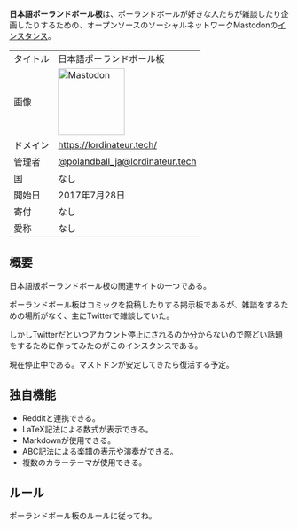 <div>

**日本語ポーランドボール板**は、ポーランドボールが好きな人たちが雑談したり企画したりするための、オープンソースのソーシャルネットワークMastodonの[インスタンス](/%E3%82%A4%E3%83%B3%E3%82%B9%E3%82%BF%E3%83%B3%E3%82%B9 "インスタンス")。

|          |                                                                                                                                                                                                                                                                                                        |
|----------|--------------------------------------------------------------------------------------------------------------------------------------------------------------------------------------------------------------------------------------------------------------------------------------------------------|
| タイトル | 日本語ポーランドボール板                                                                                                                                                                                                                                                                               |
| 画像     | [<img src="/images/thumb/0/00/Mastodon_logo.png/120px-Mastodon_logo.png" srcset="/images/thumb/0/00/Mastodon_logo.png/180px-Mastodon_logo.png 1.5x, /images/0/00/Mastodon_logo.png 2x" width="120" height="120" alt="Mastodon" />](/%E3%83%95%E3%82%A1%E3%82%A4%E3%83%AB:Mastodon_logo.png "Mastodon") |
| ドメイン | <a href="https://lordinateur.tech/" rel="nofollow">https://lordinateur.tech/</a>                                                                                                                                                                                                                       |
| 管理者   | <a href="http://lordinateur.tech/@@polandball_ja" rel="nofollow">@polandball_ja@lordinateur.tech</a>                                                                                                                                                                                                   |
| 国       | なし                                                                                                                                                                                                                                                                                                   |
| 開始日   | 2017年7月28日                                                                                                                                                                                                                                                                                          |
| 寄付     | なし                                                                                                                                                                                                                                                                                                   |
| 愛称     | なし                                                                                                                                                                                                                                                                                                   |

## 概要

日本語版ポーランドボール板の関連サイトの一つである。

ポーランドボール板はコミックを投稿したりする掲示板であるが、雑談をするための場所がなく、主にTwitterで雑談していた。

しかしTwitterだといつアカウント停止にされるのか分からないので際どい話題をするために作ってみたのがこのインスタンスである。

現在停止中である。マストドンが安定してきたら復活する予定。

## 独自機能

-   Redditと連携できる。
-   LaTeX記法による数式が表示できる。
-   Markdownが使用できる。
-   ABC記法による楽譜の表示や演奏ができる。
-   複数のカラーテーマが使用できる。

## ルール

ポーランドボール板のルールに従ってね。

</div>
